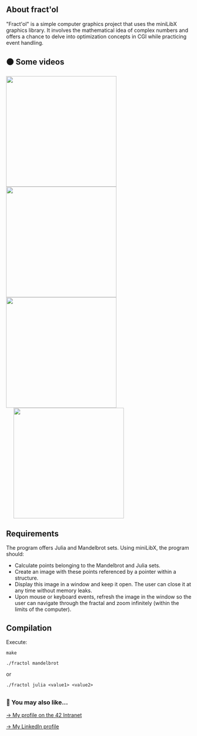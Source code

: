## About fract'ol

"Fract'ol" is a simple computer graphics project that uses the miniLibX graphics library. It involves the mathematical idea of complex numbers and offers a chance to delve into optimization concepts in CGI while practicing event handling.

## 🟠 Some videos

<div>
  <a href="https://github.com/mgimon/42repo/blob/master/fractol/gifs/mandelbrot_vid.gif">
    <img src="https://github.com/mgimon/42repo/raw/master/fractol/gifs/mandelbrot_vid.gif" width="300px">
  </a>
  <a href="https://github.com/mgimon/42repo/blob/master/fractol/gifs/julia_vid.gif">
    <img src="https://github.com/mgimon/42repo/raw/master/fractol/gifs/julia_vid.gif" width="300px">
  </a>
</div>

<div>
  <a href="https://github.com/mgimon/42repo/blob/master/fractol/gifs/mandelbrot_vid.gif" style="margin-right: 20px;">
    <img src="https://github.com/mgimon/42repo/raw/master/fractol/gifs/mandelbrot_vid.gif" width="300px">
  </a>
  <a href="https://github.com/mgimon/42repo/blob/master/fractol/gifs/julia_vid.gif" style="margin-left: 20px;">
    <img src="https://github.com/mgimon/42repo/raw/master/fractol/gifs/julia_vid.gif" width="300px">
  </a>
</div>

## Requirements

The program offers Julia and Mandelbrot sets. Using miniLibX, the program should:
- Calculate points belonging to the Mandelbrot and Julia sets.
- Create an image with these points referenced by a pointer within a structure.
- Display this image in a window and keep it open. The user can close it at any time without memory leaks.
- Upon mouse or keyboard events, refresh the image in the window so the user can navigate through the fractal and zoom infinitely (within the limits of the computer).

## Compilation

Execute:

`make`

`./fractol mandelbrot`

or

`./fractol julia <value1> <value2>`

##

### 🔄 You may also like...
[-> My profile on the 42 Intranet](https://profile.intra.42.fr/users/mgimon-c)

[-> My LinkedIn profile](https://www.linkedin.com/in/mgimon-c/)
